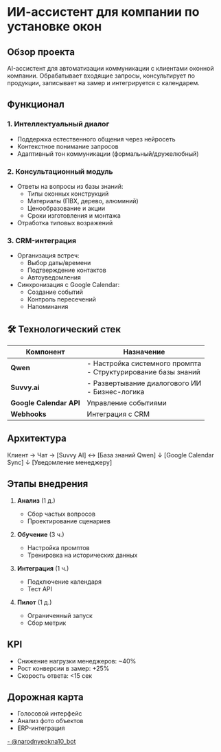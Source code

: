 # ИИ-ассистент для компании по установке окон

##  Обзор проекта
AI-ассистент для автоматизации коммуникации с клиентами оконной компании. Обрабатывает входящие запросы, консультирует по продукции, записывает на замер и интегрируется с календарем.

##  Функционал

### 1. Интеллектуальный диалог
- Поддержка естественного общения через нейросеть
- Контекстное понимание запросов
- Адаптивный тон коммуникации (формальный/дружелюбный)

### 2. Консультационный модуль
- Ответы на вопросы из базы знаний:
  - Типы оконных конструкций
  - Материалы (ПВХ, дерево, алюминий)
  - Ценообразование и акции
  - Сроки изготовления и монтажа
- Отработка типовых возражений

### 3. CRM-интеграция
- Организация встреч:
  - Выбор даты/времени
  - Подтверждение контактов
  - Автоуведомления
- Синхронизация с Google Calendar:
  - Создание событий
  - Контроль пересечений
  - Напоминания

## 🛠 Технологический стек

| Компонент | Назначение |
|-----------|------------|
| **Qwen** | - Настройка системного промпта<br>- Структурирование базы знаний |
| **Suvvy.ai** | - Развертывание диалогового ИИ<br>- Бизнес-логика |
| **Google Calendar API** | Управление событиями |
| **Webhooks** | Интеграция с CRM |

##  Архитектура
Клиент → Чат → [Suvvy AI] ↔ [База знаний Qwen]
↓
[Google Calendar Sync]
↓
[Уведомление менеджеру]


##  Этапы внедрения
1. **Анализ** (1 д.)
   - Сбор частых вопросов
   - Проектирование сценариев

2. **Обучение** (3 ч.)
   - Настройка промптов
   - Тренировка на исторических данных

3. **Интеграция** (1 ч.)
   - Подключение календаря
   - Тест API

4. **Пилот** (1 д.)
   - Ограниченный запуск
   - Сбор метрик

##  KPI
- Снижение нагрузки менеджеров: ~40%
- Рост конверсии в замер: +25%
- Скорость ответа: <15 сек

##  Дорожная карта
- Голосовой интерфейс
- Анализ фото объектов
- ERP-интеграция

[- @narodnyeokna10_bot](https://t.me/narodnyeokna10_bot)
